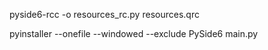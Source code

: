 pyside6-rcc -o resources_rc.py resources.qrc
<!-- pyrcc6 -o resources_rc.py resources.qrc -->
pyinstaller --onefile --windowed --exclude PySide6 main.py